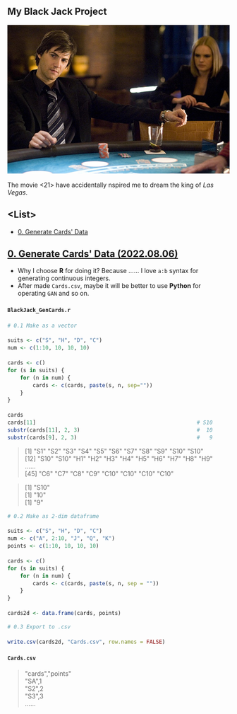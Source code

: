 ## My Black Jack Project

![21](Images/21.jpg)

The movie <21> have accidentally nspired me to dream the king of *Las Vegas*.


## \<List>

- [0. Generate Cards' Data](#)


## [0. Generate Cards' Data (2022.08.06)](#list)

- Why I choose **R** for doing it? Because …… I love `a:b` syntax for generating continuous integers.
- After made `Cards.csv`, maybe it will be better to use **Python** for operating `GAN` and so on.

#### `BlackJack_GenCards.r`

```r
# 0.1 Make as a vector

suits <- c("S", "H", "D", "C")
num <- c(1:10, 10, 10, 10)

cards <- c()
for (s in suits) {
    for (n in num) {
        cards <- c(cards, paste(s, n, sep=""))
    }
}

cards
cards[11]                                                   # S10
substr(cards[11], 2, 3)                                     #  10
substr(cards[9], 2, 3)                                      #   9
```
> [1] "S1"  "S2"  "S3"  "S4"  "S5"  "S6"  "S7"  "S8"  "S9"  "S10" "S10"  
> [12] "S10" "S10" "H1"  "H2"  "H3"  "H4"  "H5"  "H6"  "H7"  "H8"  "H9"  
> ……  
> [45] "C6"  "C7"  "C8"  "C9"  "C10" "C10" "C10" "C10"

> [1] "S10"  
> [1] "10"  
> [1] "9"

```r
# 0.2 Make as 2-dim dataframe

suits <- c("S", "H", "D", "C")
num <- c("A", 2:10, "J", "Q", "K")
points <- c(1:10, 10, 10, 10)

cards <- c()
for (s in suits) {
    for (n in num) {
        cards <- c(cards, paste(s, n, sep = ""))
    }
}

cards2d <- data.frame(cards, points)
```

```r
# 0.3 Export to .csv

write.csv(cards2d, "Cards.csv", row.names = FALSE)
```

#### `Cards.csv`
> "cards","points"  
> "SA",1  
> "S2",2  
> "S3",3  
> ……